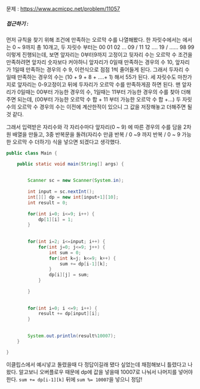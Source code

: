 
문제 : <https://www.acmicpc.net/problem/11057>

##### 접근하기 :

먼저 규칙을 찾기 위해 조건에 만족하는 오르막 수를 나열해봤다.
한 자릿수에서는 에서는 0 ~ 9까지 총 10개고,
두 자릿수 부터는 00 01 02 ... 09 /  11 12 .... 19 / ...... 98 99
이렇게 진행되는데, 보면 앞자리는 0부터9까지 고정이고 뒷자리 수는 오르막 수 조건을 만족하려면 앞자리 숫자보다 커야하니
앞자리가 0일때 만족하는 경우의 수 10, 앞자리가 1일때 만족하는 경우의 수 9, 이런식으로 점점 1씩 줄어들게 된다.
그래서 두자리 수 일때 만족하는 경우의 수는 (10 + 9 + 8 + ....+ 1) 해서 55가 된다.
세 자릿수도 마찬가지로 앞자리는 0-9고정이고 뒤에 두자리가 오르막 수를 만족하게끔 하면 된다.
맨 앞자리가 0일때는 00부터 가능한 경우의 수, 1일때는 11부터 가능한 경우의 수를 찾아 더해주면 되는데, 
(00부터 가능한 오르막 수 합 + 11 부터 가능한 오르막 수 합 +...) 두 자릿수의 오르막 수 경우의 수는 이전에 계산한적이 있으니
그 값을 저장해놓고 더해주면 될것 같다.

그래서 입력받은 자리수와 각 자리수마다 앞자리(0 ~ 9) 에 따른 경우의 수를 담을 2차원 배열을 만들고,
3중 반복문을 돌려(자리수 만큼 반복 / 0 ~9 까지 반복 / 0 ~ 9 가능한 오르막 수 더하기) 식을 넣으면 되겠다고 생각했다. 

```java
public class Main {

	public static void main(String[] args) {
		
		
		Scanner sc = new Scanner(System.in);
		
		int input = sc.nextInt();
		int[][] dp = new int[input+1][10];
		int result = 0;
		
		for(int i=0; i<=9; i++) {
			dp[1][i] = 1;
		}
		
		
		for(int i=2; i<=input; i++) {
			for(int j=0; j<=9; j++) {
				int sum = 0;
				for(int k=j; k<=9; k++) {
					sum += dp[i-1][k];
				}
				dp[i][j] = sum;
			}
			
		}
		
		
		for(int i=0; i <=9; i++) {
			result += dp[input][i];
		}
		
		
		System.out.println(result%10007);
	}

}

```
이클립스에서 예시넣고 돌렸을때 다 정답이길래 됐다 싶었는데 
채점해보니 틀렸다고 나왔다.
알고보니 오버플로우 때문에 dp에 값을 넣을때 10007로 나눠서 나머지를 넣어야 한다.
`sum += dp[i-1][k]` 뒤에 `sum %= 10007`을 넣으니 정답!




